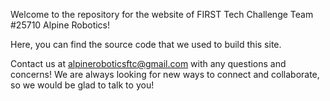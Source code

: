 Welcome to the repository for the website of FIRST Tech Challenge Team #25710 Alpine Robotics!

Here, you can find the source code that we used to build this site.

Contact us at alpineroboticsftc@gmail.com with any questions and concerns!
We are always looking for new ways to connect and collaborate, so we would be glad to talk to you!
